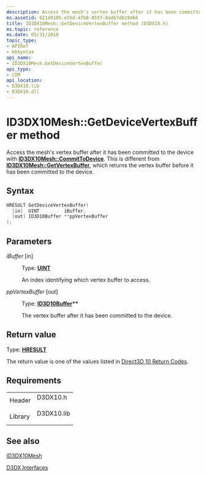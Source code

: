 ```yaml
---
description: Access the mesh's vertex buffer after it has been committed to the device with ID3DX10Mesh::CommitToDevice. This is different from ID3DX10Mesh::GetVertexBuffer, which returns the vertex buffer before it has been committed to the device.
ms.assetid: 621d9105-e55d-47b8-8557-8adb7db19d66
title: ID3DX10Mesh::GetDeviceVertexBuffer method (D3DX10.h)
ms.topic: reference
ms.date: 05/31/2018
topic_type: 
- APIRef
- kbSyntax
api_name: 
- ID3DX10Mesh.GetDeviceVertexBuffer
api_type: 
- COM
api_location: 
- D3DX10.lib
- D3DX10.dll
---
```


# ID3DX10Mesh::GetDeviceVertexBuffer method

Access the mesh's vertex buffer after it has been committed to the device with [**ID3DX10Mesh::CommitToDevice**](id3dx10mesh-committodevice.md). This is different from [**ID3DX10Mesh::GetVertexBuffer**](id3dx10mesh-getvertexbuffer.md), which returns the vertex buffer before it has been committed to the device.

## Syntax


```C++
HRESULT GetDeviceVertexBuffer(
  [in]  UINT         iBuffer,
  [out] ID3D10Buffer **ppVertexBuffer
);
```



## Parameters

<dl> <dt>

*iBuffer* \[in\]
</dt> <dd>

Type: **[**UINT**](../winprog/windows-data-types.md)**

An index identifying which vertex buffer to access.

</dd> <dt>

*ppVertexBuffer* \[out\]
</dt> <dd>

Type: **[**ID3D10Buffer**](/windows/desktop/api/D3D10/nn-d3d10-id3d10buffer)\*\***

The vertex buffer after it has been committed to the device.

</dd> </dl>

## Return value

Type: **[**HRESULT**](https://msdn.microsoft.com/library/Bb401631(v=MSDN.10).aspx)**

The return value is one of the values listed in [Direct3D 10 Return Codes](d3d10-graphics-reference-returnvalues.md).

## Requirements



|                    |                                                                                       |
|--------------------|---------------------------------------------------------------------------------------|
| Header<br/>  | <dl> <dt>D3DX10.h</dt> </dl>   |
| Library<br/> | <dl> <dt>D3DX10.lib</dt> </dl> |



## See also

<dl> <dt>

[ID3DX10Mesh](id3dx10mesh.md)
</dt> <dt>

[D3DX Interfaces](d3d10-graphics-reference-d3dx10-interfaces.md)
</dt> </dl>

 

 

